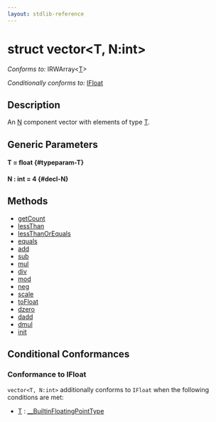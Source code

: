 ```yaml
---
layout: stdlib-reference
---
```


# struct vector\<T, N:int\>

*Conforms to:* IRWArray\<[T](/stdlib-reference/types/vector/index#typeparam-T)\>

*Conditionally conforms to:* [IFloat](/stdlib-reference/interfaces/IFloat/index)

## Description

An <span class='code'><a href="/stdlib-reference/types/vector/index#decl-N" class="code_var">N</a></span> component vector with elements of type <span class='code'><a href="/stdlib-reference/types/vector/index#typeparam-T" class="code_type">T</a></span>.


## Generic Parameters

#### T  = float {#typeparam-T}
#### N  : int = 4 {#decl-N}

## Methods

* [getCount](/stdlib-reference/types/vector/getCount)
* [lessThan](/stdlib-reference/types/vector/lessThan)
* [lessThanOrEquals](/stdlib-reference/types/vector/lessThanOrEquals)
* [equals](/stdlib-reference/types/vector/equals)
* [add](/stdlib-reference/types/vector/add)
* [sub](/stdlib-reference/types/vector/sub)
* [mul](/stdlib-reference/types/vector/mul)
* [div](/stdlib-reference/types/vector/div)
* [mod](/stdlib-reference/types/vector/mod)
* [neg](/stdlib-reference/types/vector/neg)
* [scale](/stdlib-reference/types/vector/scale)
* [toFloat](/stdlib-reference/types/vector/toFloat)
* [dzero](/stdlib-reference/types/vector/dzero)
* [dadd](/stdlib-reference/types/vector/dadd)
* [dmul](/stdlib-reference/types/vector/dmul)
* [init](/stdlib-reference/types/vector/init)

## Conditional Conformances

### Conformance to IFloat
`vector<T, N:int>` additionally conforms to `IFloat` when the following conditions are met:

  * [T](/stdlib-reference/types/vector/index#typeparam-T) : [\_\_BuiltinFloatingPointType](/stdlib-reference/interfaces/BuiltinFloatingPointType/index)
